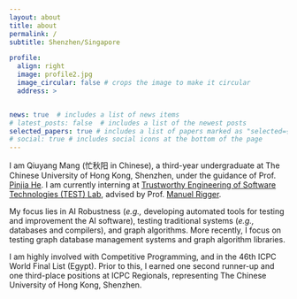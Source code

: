 ```yaml
---
layout: about
title: about
permalink: /
subtitle: Shenzhen/Singapore

profile:
  align: right
  image: profile2.jpg
  image_circular: false # crops the image to make it circular
  address: >


news: true  # includes a list of news items
# latest_posts: false  # includes a list of the newest posts
selected_papers: true # includes a list of papers marked as "selected={true}"
# social: true # includes social icons at the bottom of the page
---
```


I am Qiuyang Mang (忙秋阳 in Chinese), a third-year undergraduate at The Chinese University of Hong Kong, Shenzhen, under the guidance of Prof. [Pinjia He](https://pinjiahe.github.io/). I am currently interning at [Trustworthy Engineering of Software Technologies (TEST) Lab](https://nus-test.github.io/), advised by Prof. [Manuel Rigger](https://www.manuelrigger.at/). 

My focus lies in AI Robustness (*e.g.,* developing automated tools for testing and improvement the AI software),  testing traditional systems (*e.g.,* databases and compilers), and graph algorithms. More recently, I focus on testing graph database management systems and graph algorithm libraries.



I am highly involved with Competitive Programming, and in the 46th ICPC World Final List (Egypt). Prior to this, I earned one second runner-up and one third-place positions at ICPC Regionals, representing The Chinese University of Hong Kong, Shenzhen.





